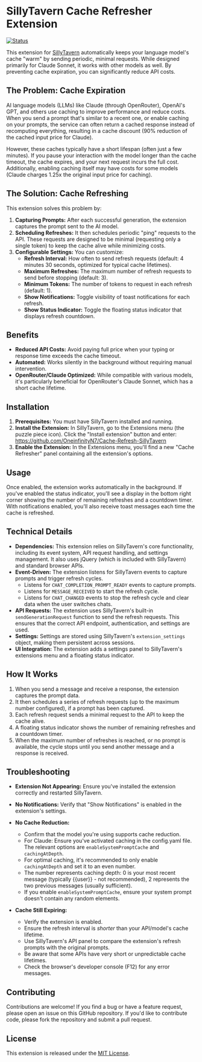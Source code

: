 # SillyTavern Cache Refresher Extension

[![Status](https://img.shields.io/badge/status-beta-yellow.svg)]()

This extension for [SillyTavern](https://github.com/SillyTavern/SillyTavern) automatically keeps your language model's cache "warm" by sending periodic, minimal requests. While designed primarily for Claude Sonnet, it works with other models as well. By preventing cache expiration, you can significantly reduce API costs.

## The Problem: Cache Expiration

AI language models (LLMs) like Claude (through OpenRouter), OpenAI's GPT, and others use caching to improve performance and reduce costs. When you send a prompt that's similar to a recent one, or enable caching on your prompts, the service can often return a cached response instead of recomputing everything, resulting in a cache discount (90% reduction of the cached input price for Claude).

However, these caches typically have a short lifespan (often just a few minutes). If you pause your interaction with the model longer than the cache timeout, the cache expires, and your next request incurs the full cost. Additionally, enabling caching itself may have costs for some models (Claude charges 1.25x the original input price for caching).

## The Solution: Cache Refreshing

This extension solves this problem by:

1.  **Capturing Prompts:** After each successful generation, the extension captures the prompt sent to the AI model.
2.  **Scheduling Refreshes:** It then schedules periodic "ping" requests to the API. These requests are designed to be minimal (requesting only a single token) to keep the cache alive while minimizing costs.
3.  **Configurable Settings:** You can customize:
    *   **Refresh Interval:** How often to send refresh requests (default: 4 minutes 30 seconds, optimized for typical cache lifetimes).
    *   **Maximum Refreshes:** The maximum number of refresh requests to send before stopping (default: 3).
    *   **Minimum Tokens:** The number of tokens to request in each refresh (default: 1).
    *   **Show Notifications:** Toggle visibility of toast notifications for each refresh.
    *   **Show Status Indicator:** Toggle the floating status indicator that displays refresh countdown.

## Benefits

*   **Reduced API Costs:** Avoid paying full price when your typing or response time exceeds the cache timeout.
*   **Automated:** Works silently in the background without requiring manual intervention.
*   **OpenRouter/Claude Optimized:** While compatible with various models, it's particularly beneficial for OpenRouter's Claude Sonnet, which has a short cache lifetime.

## Installation

1.  **Prerequisites:** You must have SillyTavern installed and running.
2.  **Install the Extension:** In SillyTavern, go to the Extensions menu (the puzzle piece icon). Click the "Install extension" button and enter: https://github.com/OneinfinityN7/Cache-Refresh-SillyTavern
3.  **Enable the Extension:** In the Extensions menu, you'll find a new "Cache Refresher" panel containing all the extension's options.

## Usage

Once enabled, the extension works automatically in the background. If you've enabled the status indicator, you'll see a display in the bottom right corner showing the number of remaining refreshes and a countdown timer. With notifications enabled, you'll also receive toast messages each time the cache is refreshed.

## Technical Details

*   **Dependencies:** This extension relies on SillyTavern's core functionality, including its event system, API request handling, and settings management. It also uses jQuery (which is included with SillyTavern) and standard browser APIs.
*   **Event-Driven:** The extension listens for SillyTavern events to capture prompts and trigger refresh cycles.
    *   Listens for `CHAT_COMPLETION_PROMPT_READY` events to capture prompts.
    *   Listens for `MESSAGE_RECEIVED` to start the refresh cycle.
    *   Listens for `CHAT_CHANGED` events to stop the refresh cycle and clear data when the user switches chats.
*   **API Requests:** The extension uses SillyTavern's built-in `sendGenerationRequest` function to send the refresh requests. This ensures that the correct API endpoint, authentication, and settings are used.
*   **Settings:** Settings are stored using SillyTavern's `extension_settings` object, making them persistent across sessions.
*   **UI Integration:** The extension adds a settings panel to SillyTavern's extensions menu and a floating status indicator.

## How It Works

1.  When you send a message and receive a response, the extension captures the prompt data.
2.  It then schedules a series of refresh requests (up to the maximum number configured), if a prompt has been captured.
3.  Each refresh request sends a minimal request to the API to keep the cache alive.
4.  A floating status indicator shows the number of remaining refreshes and a countdown timer.
5.  When the maximum number of refreshes is reached, or no prompt is available, the cycle stops until you send another message and a response is received.

## Troubleshooting

*   **Extension Not Appearing:** Ensure you've installed the extension correctly and restarted SillyTavern.
*   **No Notifications:** Verify that "Show Notifications" is enabled in the extension's settings.

*   **No Cache Reduction:**
    *   Confirm that the model you're using supports cache reduction.
    *   For Claude: Ensure you've activated caching in the config.yaml file. The relevant options are `enableSystemPromptCache` and `cachingAtDepth`. 
      * For optimal caching, it's recommended to only enable `cachingAtDepth` and set it to an even number.
      * The number represents caching depth: 0 is your most recent message (typically {{user}} - not recommended), 2 represents the two previous messages (usually sufficient).
      * If you enable `enableSystemPromptCache`, ensure your system prompt doesn't contain any random elements.
*   **Cache Still Expiring:**
    *   Verify the extension is enabled.
    *   Ensure the refresh interval is *shorter* than your API/model's cache lifetime.
    *   Use SillyTavern's API panel to compare the extension's refresh prompts with the original prompts.
    *   Be aware that some APIs have very short or unpredictable cache lifetimes.
    *   Check the browser's developer console (F12) for any error messages.

## Contributing

Contributions are welcome! If you find a bug or have a feature request, please open an issue on this GitHub repository. If you'd like to contribute code, please fork the repository and submit a pull request.

## License

This extension is released under the [MIT License](LICENSE).
